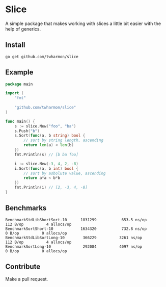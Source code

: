 # Slice
A simple package that makes working with slices a little bit easier with the help of generics.

## Install
`go get github.com/twharmon/slice`

## Example
```go
package main

import (
	"fmt"
	
	"github.com/twharmon/slice"
)

func main() {
    s := slice.New("foo", "ba")
    s.Push("b")
    s.Sort(func(a, b string) bool {
        // sort by string length, ascending
        return len(a) < len(b)
    })
    fmt.Println(s) // [b ba foo]

    i := slice.New(-3, 4, 2, -8)
    i.Sort(func(a, b int) bool {
        // sort by asbolute value, ascending
        return a*a < b*b
    })
    fmt.Println(i) // [2, -3, 4, -8]
}
```

## Benchmarks
```
BenchmarkStdLibShortSort-10    	 1831299	       653.5 ns/op	     112 B/op	       4 allocs/op
BenchmarkSortShort-10       	 1634320	       732.8 ns/op	       0 B/op	       0 allocs/op
BenchmarkStdLibSortLong-10     	  366229	      3261 ns/op	     112 B/op	       4 allocs/op
BenchmarkSortLong-10        	  292084	      4097 ns/op	       0 B/op	       0 allocs/op
```

## Contribute
Make a pull request.
